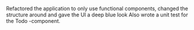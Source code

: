 Refactored the application to only use functional components, changed the structure around and gave the UI a deep blue look
Also wrote a unit test for the Todo -component.
